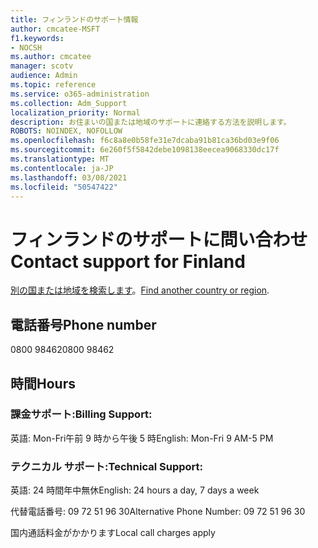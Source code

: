 ```yaml
---
title: フィンランドのサポート情報
author: cmcatee-MSFT
f1.keywords:
- NOCSH
ms.author: cmcatee
manager: scotv
audience: Admin
ms.topic: reference
ms.service: o365-administration
ms.collection: Adm_Support
localization_priority: Normal
description: お住まいの国または地域のサポートに連絡する方法を説明します。
ROBOTS: NOINDEX, NOFOLLOW
ms.openlocfilehash: f6c8a8e0b58fe31e7dcaba91b81ca36bd03e9f06
ms.sourcegitcommit: 6e260f5f5842debe1098138eecea9068330dc17f
ms.translationtype: MT
ms.contentlocale: ja-JP
ms.lasthandoff: 03/08/2021
ms.locfileid: "50547422"
---
```

# <a name="contact-support-for-finland"></a><span data-ttu-id="83d18-103">フィンランドのサポートに問い合わせ</span><span class="sxs-lookup"><span data-stu-id="83d18-103">Contact support for Finland</span></span>

<span data-ttu-id="83d18-104">[別の国または地域を検索します](../contact-support-for-business-products.md)。</span><span class="sxs-lookup"><span data-stu-id="83d18-104">[Find another country or region](../contact-support-for-business-products.md).</span></span>

## <a name="phone-number"></a><span data-ttu-id="83d18-105">電話番号</span><span class="sxs-lookup"><span data-stu-id="83d18-105">Phone number</span></span>
<span data-ttu-id="83d18-106">0800 98462</span><span class="sxs-lookup"><span data-stu-id="83d18-106">0800 98462</span></span>

## <a name="hours"></a><span data-ttu-id="83d18-107">時間</span><span class="sxs-lookup"><span data-stu-id="83d18-107">Hours</span></span>
### <a name="billing-support"></a><span data-ttu-id="83d18-108">課金サポート:</span><span class="sxs-lookup"><span data-stu-id="83d18-108">Billing Support:</span></span>

<span data-ttu-id="83d18-109">英語: Mon-Fri午前 9 時から午後 5 時</span><span class="sxs-lookup"><span data-stu-id="83d18-109">English: Mon-Fri 9 AM-5 PM</span></span>

### <a name="technical-support"></a><span data-ttu-id="83d18-110">テクニカル サポート:</span><span class="sxs-lookup"><span data-stu-id="83d18-110">Technical Support:</span></span>

<span data-ttu-id="83d18-111">英語: 24 時間年中無休</span><span class="sxs-lookup"><span data-stu-id="83d18-111">English: 24 hours a day, 7 days a week</span></span>

<span data-ttu-id="83d18-112">代替電話番号: 09 72 51 96 30</span><span class="sxs-lookup"><span data-stu-id="83d18-112">Alternative Phone Number: 09 72 51 96 30</span></span>

<span data-ttu-id="83d18-113">国内通話料金がかかります</span><span class="sxs-lookup"><span data-stu-id="83d18-113">Local call charges apply</span></span>
